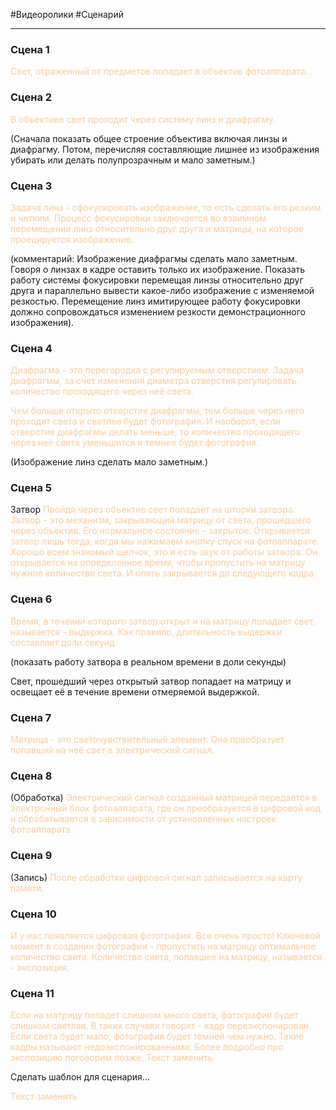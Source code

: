 #Видеоролики 
#Сценарий
___________
### Сцена 1
<span style='color:#ffcc99'>Свет, отраженный от предметов попадает в объектив фотоаппарата.</span>


### Сцена 2
<span style='color:#ffcc99'>В объективе свет проходит через систему линз и диафрагму.</span>

(Сначала показать общее строение объектива включая линзы и диафрагму. Потом, перечисляя составляющие лишнее из изображения убирать или делать полупрозрачным и мало заметным.)

### Сцена 3
<span style='color:#ffcc99'>Задача линз - сфокусировать изображение, то есть сделать его резким и четким. Процесс фокусировки заключается во взаимном перемещении линз относительно друг друга и матрицы, на которое проецируется изображение.</span>
 
(комментарий: Изображение диафрагмы сделать мало заметным. Говоря о линзах в кадре оставить только их изображение. Показать работу системы фокусировки перемещая линзы относительно друг друга и параллельно вывести какое-либо изображение с изменяемой резкостью. Перемещение линз имитирующее работу фокусировки должно сопровождаться изменением резкости демонстрационного изображения).

### Сцена 4
<span style='color:#ffcc99'>Диафрагма - это перегородка с регулируемым отверстием. Задача диафрагмы, за счет изменения диаметра отверстия регулировать количество проходящего через неё света. </span>

<span style='color:#ffcc99'>Чем больше открыто отверстие диафрагмы, тем больше через него проходит света и светлее будет фотография. И наоборот, если отверстие диафрагмы делать меньше, то количество проходящего через неё света уменьшится и темнее будет фотография.</span>

(Изображение линз сделать мало заметным.)

### Сцена 5
Затвор
<span style='color:#ffcc99'>Пройдя через объектив свет попадает на шторки затвора. </span>
<span style='color:#ffcc99'>Затвор - это механизм, закрывающий матрицу от света, прошедшего через объектив.
Его нормальное состояние - закрытое. </span>
<span style='color:#ffcc99'>Открывается затвор лишь тогда, когда мы нажимаем кнопку спуск на фотоаппарате. Хорошо всем знакомый щелчок, это и есть звук от работы затвора.</span>
<span style='color:#ffcc99'>Он открывается на определенное время, чтобы пропустить на матрицу нужное количество света. И опять закрывается до следующего кадра.</span>

### Сцена 6
<span style='color:#ffcc99'>Время, в течении которого затвор открыт и на матрицу попадает свет, называется - выдержка. 
Как правило, длительность выдержки составляет доли секунд.</span>


(показать работу затвора в реальном времени в доли секунды)

Свет, прошедший через открытый затвор попадает на матрицу и освещает её в течение времени отмеряемой выдержкой.

### Сцена 7
<span style='color:#ffcc99'>Матрица - это светочувствительный элемент. </span>
<span style='color:#ffcc99'>Она преобразует попавший на неё свет в электрический сигнал.</span>

### Сцена 8 
(Обработка)
<span style='color:#ffcc99'>Электрический сигнал созданный матрицей передается в электронный блок фотоаппарата, где он преобразуется в цифровой код и обрабатывается в зависимости от установленных настроек фотоаппарата.</span>

### Сцена 9
(Запись)
<span style='color:#ffcc99'>После обработки цифровой сигнал записывается на карту памяти.</span>

### Сцена 10 
<span style='color:#ffcc99'>И у нас появляется цифровая фотография.</span>
<span style='color:#ffcc99'>Все очень просто!</span>
<span style='color:#ffcc99'>Ключевой момент в создании фотографии - пропустить на матрицу оптимальное количество света. </span>
<span style='color:#ffcc99'>Количество света, попавшее на матрицу, называется - экспозиция.</span>

### Сцена 11
<span style='color:#ffcc99'>Если на матрицу попадет слишком много света, фотография будет слишком светлая. В таких случаях говорят - кадр переэкспонирован.</span>
<span style='color:#ffcc99'>Если света будет мало, фотография будет темней чем нужно. Такие кадры называют недоэкспонированными.</span>
<span style='color:#ffcc99'>Более подробно про экспозицию поговорим позже.</span>
<span style='color:#ffcc99'>Текст заменить</span>


Сделать шаблон для сценария...

<span style='color:#ffcc99'>Текст заменить</span>


